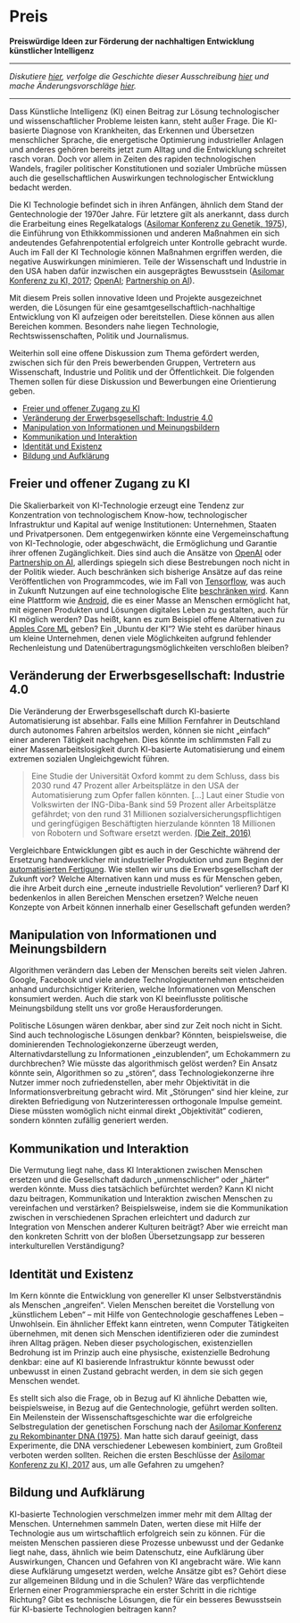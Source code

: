 # Preis

**Preiswürdige Ideen zur Förderung der nachhaltigen Entwicklung künstlicher Intelligenz**

---

*Diskutiere [hier](https://github.com/susai-org/preis/issues), verfolge die Geschichte dieser Ausschreibung [hier](https://github.com/susai-org/preis/commits) und mache  Änderungsvorschläge [hier](https://github.com/susai-org/preis/edit/master/preis.md).*

---

Dass Künstliche Intelligenz (KI) einen Beitrag zur Lösung technologischer und wissenschaftlicher Probleme leisten kann, steht außer Frage.
Die KI-basierte Diagnose von Krankheiten, das Erkennen und Übersetzen menschlicher Sprache, die energetische Optimierung industrieller Anlagen und anderes gehören bereits jetzt zum Alltag und die Entwicklung schreitet rasch voran.
Doch vor allem in Zeiten des rapiden technologischen Wandels, fragiler politischer Konstitutionen und sozialer Umbrüche müssen auch die gesellschaftlichen Auswirkungen technologischer Entwicklung bedacht werden.

Die KI Technologie befindet sich in ihren Anfängen, ähnlich dem Stand der Gentechnologie der 1970er Jahre.
Für letztere gilt als anerkannt, dass durch die Erarbeitung eines Regelkatalogs ([Asilomar Konferenz zu Genetik, 1975](https://en.wikipedia.org/wiki/Asilomar_Conference_on_Recombinant_DNA)), die Einführung von Ethikkommissionen und anderen Maßnahmen ein sich andeutendes Gefahrenpotential erfolgreich unter Kontrolle gebracht wurde.
Auch im Fall der KI Technologie können Maßnahmen ergriffen werden, die negative Auswirkungen minimieren.
Teile der Wissenschaft und Industrie in den USA haben  dafür inzwischen ein ausgeprägtes Bewusstsein ([Asilomar Konferenz zu KI, 2017](https://futureoflife.org/ai-principles/); [OpenAI](https://openai.com/); [Partnership on AI](https://www.partnershiponai.org/)).

Mit diesem Preis sollen innovative Ideen und Projekte ausgezeichnet werden, die Lösungen für eine gesamtgesellschaftlich-nachhaltige Entwicklung von KI aufzeigen oder bereitstellen.
Diese können aus allen Bereichen kommen. Besonders nahe liegen Technologie, Rechtswissenschaften, Politik und Journalismus.

Weiterhin soll eine offene Diskussion zum Thema gefördert werden, zwischen sich für den Preis bewerbenden Gruppen, Vertretern aus Wissenschaft, Industrie und Politik und der  Öffentlichkeit.
Die folgenden Themen sollen für diese Diskussion und Bewerbungen eine Orientierung geben. 

* [Freier und offener Zugang zu KI](#akkumulation)   
* [Veränderung der Erwerbsgesellschaft: Industrie 4.0](#erwerb)   
* [Manipulation von Informationen und Meinungsbildern](#meinung)   
* [Kommunikation und Interaktion](#interaktion)   
* [Identität und Existenz](#identitaet)   
* [Bildung und Aufklärung](#bildung)  


<a id="akkumulation"></a>

## Freier und offener Zugang zu KI

Die Skalierbarkeit von KI-Technologie erzeugt eine Tendenz zur Konzentration von technologischem Know-how, technologischer Infrastruktur und Kapital auf wenige Institutionen: Unternehmen, Staaten und Privatpersonen.
Dem entgegenwirken könnte eine Vergemeinschaftung von KI-Technologie, oder abgeschwächt, die Ermöglichung und Garantie ihrer offenen Zugänglichkeit.
Dies sind auch die Ansätze von [OpenAI](https://openai.com/) oder [Partnership on AI](https://www.partnershiponai.org/), allerdings spiegeln sich diese Bestrebungen noch nicht in der Politik wieder.
Auch beschränken sich bisherige Ansätze auf das reine Veröffentlichen von Programmcodes, wie im Fall von [Tensorflow](https://www.tensorflow.org/), was auch in Zukunft Nutzungen auf eine technologische Elite [beschränken wird]([https://www.wired.com/story/google-amazon-find-not-everyone-is-ready-for-ai/]).
Kann eine Plattform wie [Android](https://www.android.com/), die es einer Masse an Menschen ermöglicht hat, mit eigenen Produkten und Lösungen digitales Leben zu gestalten, auch für KI möglich werden?
Das heißt, kann es zum Beispiel offene Alternativen zu [Apples Core ML](https://developer.apple.com/documentation/coreml) geben?
Ein „Ubuntu der KI“? 
Wie steht es darüber hinaus um kleine Unternehmen, denen viele Möglichkeiten aufgrund fehlender Rechenleistung und Datenübertragungsmöglichkeiten verschloßen bleiben?


<a id="erwerb"></a>

## Veränderung der Erwerbsgesellschaft: Industrie 4.0

Die Veränderung der Erwerbsgesellschaft durch KI-basierte Automatisierung ist absehbar.
Falls eine Million Fernfahrer in Deutschland durch autonomes Fahren arbeitslos werden,  können sie nicht „einfach“ einer anderen Tätigkeit nachgehen.
Dies könnte im schlimmsten Fall zu einer Massenarbeitslosigkeit durch KI-basierte Automatisierung und einem extremen sozialen Ungleichgewicht führen.

> Eine Studie der Universität Oxford kommt zu dem Schluss, dass bis 2030 rund 47 Prozent aller Arbeitsplätze in den USA der Automatisierung zum Opfer fallen könnten. [...] Laut einer Studie von Volkswirten der ING-Diba-Bank sind 59 Prozent aller Arbeitsplätze gefährdet; von den rund 31 Millionen sozialversicherungspflichtigen und geringfügigen Beschäftigten hierzulande könnten 18 Millionen von Robotern und Software ersetzt werden. [(Die Zeit, 2016)](http://www.zeit.de/karriere/beruf/2016-01/zukunft-arbeit-arbeitsmarkt/seite-2)

Vergleichbare Entwicklungen gibt es auch in der Geschichte während der Ersetzung handwerklicher mit industrieller Produktion und zum Beginn der [automatisierten Fertigung](http://geschichte-wissen.de/blog/die-weltwirtschaftskrise-1929-1932/).
Wie stellen wir uns die Erwerbsgesellschaft der Zukunft vor?
Welche Alternativen kann und muss es für Menschen geben, die ihre Arbeit durch eine „erneute industrielle Revolution“ verlieren?
Darf KI bedenkenlos in allen Bereichen Menschen ersetzen?
Welche neuen Konzepte von Arbeit können innerhalb einer Gesellschaft gefunden werden?


<a id="meinung"></a>

## Manipulation von Informationen und Meinungsbildern

Algorithmen verändern das Leben der Menschen bereits seit vielen Jahren.
Google, Facebook und viele andere Technologieunternehmen entscheiden anhand undurchsichtiger Kriterien, welche Informationen von Menschen konsumiert werden.
Auch die stark von KI beeinflusste politische Meinungsbildung stellt uns vor große Herausforderungen.

Politische Lösungen wären denkbar, aber sind zur Zeit noch nicht in Sicht.
Sind auch technologische Lösungen denkbar?
Könnten, beispielsweise, die dominierenden Technologiekonzerne überzeugt werden,  Alternativdarstellung zu Informationen „einzublenden“, um Echokammern zu durchbrechen?
Wie müsste das algorithmisch gelöst werden?
Ein Ansatz könnte sein, Algorithmen so zu „stören“, dass Technologiekonzerne ihre Nutzer immer noch zufriedenstellen, aber mehr Objektivität in die Informationsverbreitung gebracht wird.
Mit „Störungen“ sind hier kleine, zur direkten Befriedigung von Nutzerinteressen orthogonale Impulse gemeint.
Diese müssten womöglich nicht einmal direkt „Objektivität“ codieren, sondern könnten zufällig generiert werden.


<a id="interaktion"></a>

## Kommunikation und Interaktion

Die Vermutung liegt nahe, dass KI Interaktionen zwischen Menschen ersetzen und die Gesellschaft dadurch „unmenschlicher“ oder „härter“ werden könnte.
Muss dies tatsächlich befürchtet werden?
Kann KI nicht dazu beitragen, Kommunikation und Interaktion zwischen Menschen zu vereinfachen und verstärken?
Beispielsweise, indem sie die Kommunikation zwischen in verschiedenen Sprachen  erleichtert und dadurch zur Integration von Menschen anderer Kulturen beiträgt?
Aber wie erreicht man den konkreten Schritt von der bloßen Übersetzungsapp zur besseren interkulturellen Verständigung?


<a id="identitaet"></a>

## Identität und Existenz

Im Kern könnte die Entwicklung von genereller KI unser Selbstverständnis als Menschen „angreifen“.
Vielen Menschen bereitet die Vorstellung von „künstlichem Leben“ – mit Hilfe von Gentechnologie geschaffenes Leben – Unwohlsein.
Ein ähnlicher Effekt kann eintreten, wenn Computer Tätigkeiten übernehmen, mit denen sich Menschen identifizieren oder die zumindest ihren Alltag prägen.
Neben dieser psychologischen, existenziellen Bedrohung ist im Prinzip auch eine physische, existenzielle Bedrohung denkbar: eine auf KI basierende Infrastruktur könnte bewusst oder unbewusst in einen Zustand gebracht werden, in dem sie sich gegen Menschen wendet.

Es stellt sich also die Frage, ob in Bezug auf KI ähnliche Debatten wie, beispielsweise,  in Bezug auf die Gentechnologie, geführt werden sollten.
Ein Meilenstein der Wissenschaftsgeschichte war die erfolgreiche Selbstregulation der genetischen Forschung nach der [Asilomar Konferenz zu Rekombinanter DNA (1975)](https://en.wikipedia.org/wiki/Asilomar_Conference_on_Recombinant_DNA).
Man hatte sich darauf geeinigt, dass Experimente, die DNA verschiedener Lebewesen kombiniert, zum Großteil verboten werden sollten.
Reichen die ersten Beschlüsse der [Asilomar Konferenz zu KI, 2017](https://futureoflife.org/ai-principles/) aus, um alle Gefahren zu umgehen?


<a id="bildung"></a>

## Bildung und Aufklärung

KI-basierte Technologien verschmelzen immer mehr mit dem Alltag der Menschen.
Unternehmen sammeln Daten, werten diese mit Hilfe der Technologie aus um wirtschaftlich erfolgreich sein zu können.
Für die meisten Menschen passieren diese Prozesse unbewusst und der Gedanke liegt nahe, dass, ähnlich wie beim Datenschutz, eine Aufklärung über Auswirkungen, Chancen und Gefahren von KI angebracht wäre.
Wie kann diese Aufklärung umgesetzt werden, welche Ansätze gibt es?
Gehört diese zur allgemeinen Bildung und in die Schulen?
Wäre das verpflichtende Erlernen einer Programmiersprache ein erster Schritt in die richtige Richtung?
Gibt es technische Lösungen, die für ein besseres Bewusstsein für KI-basierte Technologien beitragen kann?
